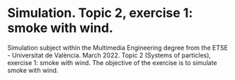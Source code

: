 ﻿# Simulation. Topic 2, exercise 1: smoke with wind.
Simulation subject within the Multimedia Engineering degree from the ETSE - Universitat de València. March 2022. Topic 2 (Systems of particles), exercise 1: smoke with wind. The objective of the exercise is to simulate smoke with wind.
